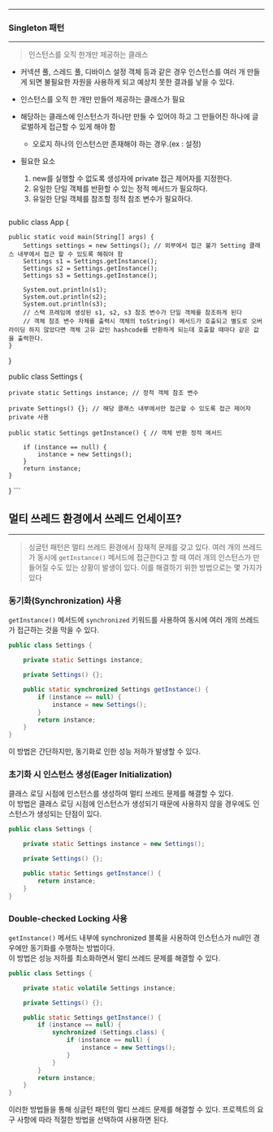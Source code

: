 ***

### Singleton 패턴

---

> 인스턴스를 오직 한개만 제공하는 클래스

-   커넥션 풀, 스레드 풀, 디바이스 설정 객체 등과 같은 경우 인스턴스를 여러 개 만들게 되면 불필요한 자원을 사용하게 되고 예상치 못한 결과를 낳을 수 있다.
-   인스턴스를 오직 한 개만 만들어 제공하는 클래스가 필요

-   해당하는 클래스에 인스턴스가 하나만 만들 수 있어야 하고 그 만들어진 하나에 글로벌하게 접근할 수 있게 해야 함
    
    -   오로지 하나의 인스턴스만 존재해야 하는 경우.(ex : 설정)
    
-   필요한 요소
    
    1.  new를 실행할 수 없도록 생성자에 private 접근 제어자를 지정한다.
    2.  유일한 단일 객체를 반환할 수 있는 정적 메서드가 필요하다.
    3.  유일한 단일 객체를 참조할 정적 참조 변수가 필요하다.


	```java
public class App {

	public static void main(String[] args) {
		Settings settings = new Settings(); // 외부에서 접근 불가 Setting 클래스 내부에서 접근 할 수 있도록 해줘야 함
		Settings s1 = Settings.getInstance();
		Settings s2 = Settings.getInstance();
		Settings s3 = Settings.getInstance();
		
		System.out.println(s1);
		System.out.println(s2);
		System.out.println(s3);
		// 스택 프레임에 생성된 s1, s2, s3 참조 변수가 단일 객체를 참조하게 된다
		// 객체 참조 변수 자체를 출력시 객체의 toString() 메서드가 호출되고 별도로 오버라이딩 하지 않았다면 객체 고유 값인 hashcode를 반환하게 되는데 호출할 때마다 같은 값을 출력한다.
	}

}

public class Settings {

	private static Settings instance; // 정적 객체 참조 변수

	private Settings() {}; // 해당 클래스 내부에서만 접근할 수 있도록 접근 제어자 private 사용

	public static Settings getInstance() { // 객체 반환 정적 메서드

		if (instance == null) {
			instance = new Settings();
		}
		return instance;
	}
	
}
	```

## 멀티 쓰레드 환경에서 쓰레드 언세이프?

---

> 싱글턴 패턴은 멀티 쓰레드 환경에서 잠재적 문제를 갖고 있다. 여러 개의 쓰레드가 동시에 `getInstance()` 메서드에 접근한다고 할 때 여러 개의 인스턴스가 만들어질 수도 있는 상황이 발생이 있다. 
> 이를 해결하기 위한 방법으로는 몇 가지가 있다

### 동기화(Synchronization) 사용

`getInstance()` 메서드에 `synchronized` 키워드를 사용하여 동시에 여러 개의 쓰레드가 접근하는 것을 막을 수 있다.

```java
public class Settings {

	private static Settings instance;

	private Settings() {};

	public static synchronized Settings getInstance() {
		if (instance == null) {
			instance = new Settings();
		}
		return instance;
	}
}

```

이 방법은 간단하지만, 동기화로 인한 성능 저하가 발생할 수 있다.

### 초기화 시 인스턴스 생성(Eager Initialization)

클래스 로딩 시점에 인스턴스를 생성하여 멀티 쓰레드 문제를 해결할 수 있다.  \
이 방법은 클래스 로딩 시점에 인스턴스가 생성되기 때문에 사용하지 않을 경우에도 인스턴스가 생성되는 단점이 있다.

```java
public class Settings {

	private static Settings instance = new Settings();

	private Settings() {};

	public static Settings getInstance() {
		return instance;
	}
}

```

### Double-checked Locking 사용

`getInstance()` 메서드 내부에 synchronized 블록을 사용하여 인스턴스가 null인 경우에만 동기화를 수행하는 방법이다.  \
이 방법은 성능 저하를 최소화하면서 멀티 쓰레드 문제를 해결할 수 있다.

```java
public class Settings {

	private static volatile Settings instance;

	private Settings() {};

	public static Settings getInstance() {
		if (instance == null) {
			synchronized (Settings.class) {
				if (instance == null) {
					instance = new Settings();
				}
			}
		}
		return instance;
	}
}

```

이러한 방법들을 통해 싱글턴 패턴의 멀티 쓰레드 문제를 해결할 수 있다. 프로젝트의 요구 사항에 따라 적절한 방법을 선택하여 사용하면 된다.